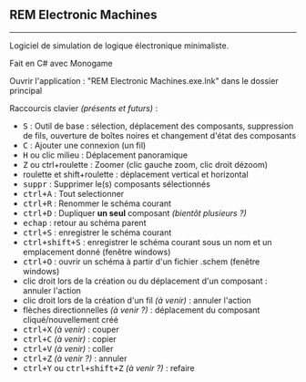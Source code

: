 ## REM Electronic Machines

---

Logiciel de simulation de logique électronique minimaliste.

Fait en C# avec Monogame

Ouvrir l'application : "REM Electronic Machines.exe.lnk" dans le dossier principal


Raccourcis clavier *(présents et futurs)* :
* <kbd>S</kbd> : Outil de base : sélection, déplacement des composants, suppression de fils, ouverture de boîtes noires et changement d'état des composants
* <kbd>C</kbd> : Ajouter une connexion (un fil)
* <kbd>H</kbd> ou clic milieu : Déplacement panoramique
* <kbd>Z</kbd> ou ctrl+roulette : Zoomer (clic gauche zoom, clic droit dézoom)
* roulette et shift+roulette : déplacement vertical et horizontal
* <kbd>suppr</kbd> : Supprimer le(s) composants sélectionnés
* <kbd>ctrl+A</kbd> : Tout selectionner
* <kbd>ctrl+R</kbd> : Renommer le schéma courant
* <kbd>ctrl+D</kbd> : Dupliquer **un seul** composant *(bientôt plusieurs ?)*
* <kbd>echap</kbd> : retour au schéma parent
* <kbd>ctrl+S</kbd> : enregistrer le schéma courant
* <kbd>ctrl+shift+S</kbd> : enregistrer le schéma courant sous un nom et un emplacement donné (fenêtre windows)
* <kbd>ctrl+O</kbd> : ouvrir un schéma à partir d'un fichier .schem (fenêtre windows)
* clic droit lors de la création ou du déplacement d'un composant : annuler l'action
* clic droit lors de la création d'un fil *(à venir)* : annuler l'action
* flèches directionnelles *(à venir ?)* : déplacement du composant cliqué/nouvellement créé
* <kbd>ctrl+X</kbd> *(à venir)* : couper
* <kbd>ctrl+C</kbd> *(à venir)* : copier
* <kbd>ctrl+V</kbd> *(à venir)* : coller
* <kbd>ctrl+Z</kbd> *(à venir ?)* : annuler
* <kbd>ctrl+Y</kbd> ou <kbd>ctrl+shift+Z</kbd> *(à venir ?)* : refaire
